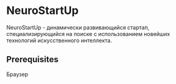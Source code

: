    # NeuroStartUp
   NeuroStartUp - динамически развивающийся стартап, специализирующийся на поиске с использованием новейших технологий искусственного интеллекта.
   ## Prerequisites
   Браузер
